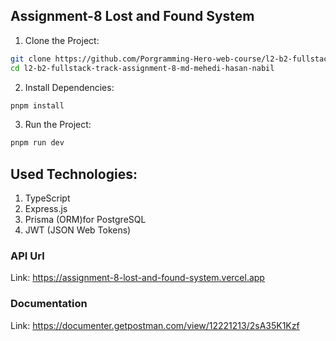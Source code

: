 ## Assignment-8 Lost and Found System

1. Clone the Project:

```bash
git clone https://github.com/Porgramming-Hero-web-course/l2-b2-fullstack-track-assignment-8-md-mehedi-hasan-nabil.git
cd l2-b2-fullstack-track-assignment-8-md-mehedi-hasan-nabil
```

2. Install Dependencies:

```bash
pnpm install
```

3. Run the Project:

```bash
pnpm run dev
```

## Used Technologies:

1. TypeScript
2. Express.js
3. Prisma  (ORM)for PostgreSQL
4. JWT (JSON Web Tokens)

### API Url
Link: https://assignment-8-lost-and-found-system.vercel.app

### Documentation
Link: https://documenter.getpostman.com/view/12221213/2sA35K1Kzf
